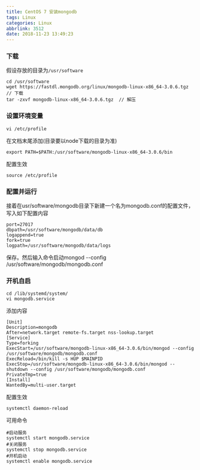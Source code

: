 ```yaml
---
title: CentOS 7 安装mongodb
tags: Linux
categories: Linux
abbrlink: 3512
date: 2018-11-23 13:49:23
---
```

### 下载
假设存放的目录为`/usr/software`
```
cd /usr/software
wget https://fastdl.mongodb.org/linux/mongodb-linux-x86_64-3.0.6.tgz  // 下载
tar -zxvf mongodb-linux-x86_64-3.0.6.tgz  // 解压
```
<!-- more -->
### 设置环境变量
```
vi /etc/profile
```
在文档末尾添加(目录要以node下载的目录为准)
```
export PATH=$PATH:/usr/software/mongodb-linux-x86_64-3.0.6/bin
```
配置生效
```
source /etc/profile
```
### 配置并运行
接着在usr/software/mongodb目录下新建一个名为mongodb.conf的配置文件，写入如下配置内容
```
port=27017
dbpath=/usr/software/mongodb/data/db
logappend=true
fork=true
logpath=/usr/software/mongodb/data/logs
```
保存。然后输入命令启动mongod --config /usr/software/mongodb/mongodb.conf

### 开机自启
```
cd /lib/systemd/system/
vi mongodb.service
```
添加内容
```
[Unit]
Description=mongodb
After=network.target remote-fs.target nss-lookup.target
[Service]
Type=forking
ExecStart=/usr/software/mongodb-linux-x86_64-3.0.6/bin/mongod --config /usr/software/mongodb/mongodb.conf
ExecReload=/bin/kill -s HUP $MAINPID
ExecStop=/usr/software/mongodb-linux-x86_64-3.0.6/bin/mongod --shutdown --config /usr/software/mongodb/mongodb.conf
PrivateTmp=true
[Install]
WantedBy=multi-user.target
```
配置生效
```
systemctl daemon-reload
```
可用命令
```
#启动服务
systemctl start mongodb.service
#关闭服务
systemctl stop mongodb.service
#开机启动
systemctl enable mongodb.service
```